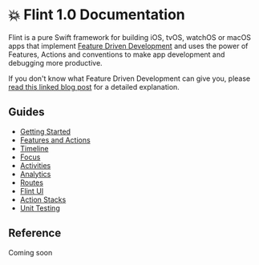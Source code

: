 # 💥 Flint 1.0 Documentation

Flint is a pure Swift framework for building iOS, tvOS, watchOS or macOS apps that implement [Feature Driven Development](http://montanafloss.co/feature-driven-development) and uses the power of Features, Actions and conventions to make app development and debugging more productive. 

If you don't know what Feature Driven Development can give you, please [read this linked blog post](http://montanafloss.co/feature-driven-development) for a detailed explanation.

## Guides

* [Getting Started](guides/getting_started.md)
* [Features and Actions](guides/features_and_actions.md)
* [Timeline](guides/timeline.md)
* [Focus](guides/focus.md)
* [Activities](guides/activites.md)
* [Analytics](guides/analytics.md)
* [Routes](guides/routes.md)
* [Flint UI](guides/flint_ui.md)
* [Action Stacks](guides/actions_stacks.md)
* [Unit Testing](guides/testing.md)

## Reference

Coming soon
